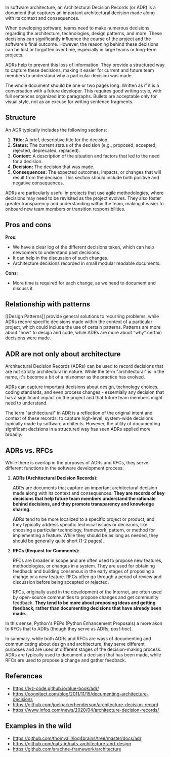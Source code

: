 In software architecture, an Architectural Decision Records (or ADR) is a document that captures an important architectural decision made along with its context and consequences.

When developing software, teams need to make numerous decisions regarding the architecture, technologies, design patterns, and more. These decisions can significantly influence the course of the project and the software's final outcome. However, the reasoning behind these decisions can be lost or forgotten over time, especially in large teams or long-term projects.

ADRs help to prevent this loss of information. They provide a structured way to capture these decisions, making it easier for current and future team members to understand why a particular decision was made.

The whole document should be one or two pages long. Written as if it is a conversation with a future developer. This requires good writing style, with full sentences organized into paragraphs. Bullets are acceptable only for visual style, not as an excuse for writing sentence fragments.

## Structure

An ADR typically includes the following sections:

1.  **Title:** A brief, descriptive title for the decision.
2.  **Status:** The current status of the decision (e.g., proposed, accepted, rejected, deprecated, replaced).
3.  **Context:** A description of the situation and factors that led to the need for a decision.
4.  **Decision:** The decision that was made.
5.  **Consequences:** The expected outcomes, impacts, or changes that will result from the decision. This section should include both positive and negative consequences.

ADRs are particularly useful in projects that use agile methodologies, where decisions may need to be revisited as the project evolves. They also foster greater transparency and understanding within the team, making it easier to onboard new team members or transition responsibilities.

## Pros and cons

**Pros**:

-   We have a clear log of the different decisions taken, which can help newcomers to understand past decisions.
-   It can help in the discussion of such changes.
-   Architecture decisions recorded in small modular readable documents.

**Cons**:

-   More time is required for each change, as we need to document and discuss it.


## Relationship with patterns

[[Design Patterns]] provide general solutions to recurring problems, while ADRs record specific decisions made within the context of a particular project, which could include the use of certain patterns. Patterns are more about "how" to design and code, while ADRs are more about "why" certain decisions were made.

## ADR are not only about architecture

Architectural Decision Records (ADRs) can be used to record decisions that are not strictly architectural in nature. While the term "architectural" is in the name, it's become a bit of a misnomer as the practice has evolved.

ADRs can capture important decisions about design, technology choices, coding standards, and even process changes - essentially any decision that has a significant impact on the project and that future team members might need to understand.

The term "architectural" in ADR is a reflection of the original intent and context of these records: to capture high-level, system-wide decisions typically made by software architects. However, the utility of documenting significant decisions in a structured way has seen ADRs applied more broadly.

## ADRs vs. RFCs

While there is overlap in the purposes of ADRs and RFCs, they serve different functions in the software development process:

1.  **ADRs (Architectural Decision Records):**

    ADRs are documents that capture an important architectural decision made along with its context and consequences. **They are records of key decisions that help future team members understand the rationale behind decisions, and they promote transparency and knowledge sharing**.

    ADRs tend to be more localized to a specific project or product, and they typically address specific technical issues or decisions, like choosing a particular technology, framework, pattern, or method for implementing a feature. While they should be as long as needed, they should be generally quite short (1-2 pages).

2.  **RFCs (Request for Comments):**

    RFCs are broader in scope and are often used to propose new features, methodologies, or changes in a system. They are used for obtaining feedback and building consensus in the early stages of proposing a change or a new feature. RFCs often go through a period of review and discussion before being accepted or rejected.

    RFCs, originally used in the development of the Internet, are often used by open-source communities to propose changes and get community feedback. **They tend to be more about proposing ideas and getting feedback, rather than documenting decisions that have already been made.**

In this sense, Python's PEPs (Python Enhancement Proposals) a more akon to RFCs that to ADRs (though they serve as ADRs, *post-hoc*).

In summary, while both ADRs and RFCs are ways of documenting and communicating about design and architecture, they serve different purposes and are used at different stages of the decision-making process. ADRs are typically used to document a decision that has been made, while RFCs are used to propose a change and gather feedback.

## References

- https://lyz-code.github.io/blue-book/adr/
- https://cognitect.com/blog/2011/11/15/documenting-architecture-decisions
- https://github.com/joelparkerhenderson/architecture-decision-record
- https://www.infoq.com/news/2020/04/architecture-decision-records/

## Examples in the wild

- https://github.com/thomvaill/log4brains/tree/master/docs/adr
- https://github.com/nats-io/nats-architecture-and-design
- https://github.com/arachne-framework/architecture
